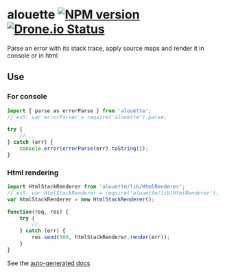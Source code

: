 alouette  [![NPM version][npm-image]][npm-url] [![Drone.io Status][droneio-image]][droneio-url]
============================

Parse an error with its stack trace, apply source maps and render it in console or in html

## Use


### For console

```js
import { parse as errorParse } from 'alouette';
// es5: var errorParser = require('alouette').parse;

try {
    //...
} catch (err) {
    console.error(errorParse(err).toString());
}
```

### Html rendering

```js
import HtmlStackRenderer from 'alouette/lib/HtmlRenderer';
// es5: var HtmlStackRenderer = require('alouette/lib/HtmlRenderer');
var htmlStackRenderer = new HtmlStackRenderer();

function(req, res) {
    try {
        //...
    } catch (err) {
        res.send(500, htmlStackRenderer.render(err));
    }
}

```

[npm-image]: https://img.shields.io/npm/v/alouette.svg?style=flat
[npm-url]: https://npmjs.org/package/alouette
[droneio-image]: https://drone.io/github.com/christophehurpeau/alouette/status.png
[droneio-url]: https://drone.io/github.com/christophehurpeau/alouette/latest

See the [auto-generated docs](http://christophehurpeau.github.io/alouette/docs/global.html)
